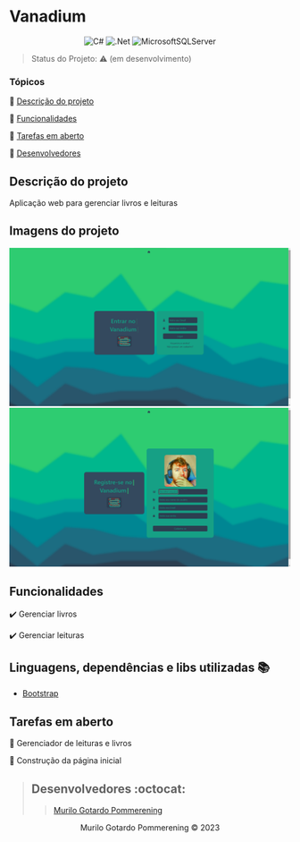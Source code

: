 <h1>Vanadium</h1>

<div align="center">
  
  ![C#](https://img.shields.io/badge/c%23-%23239120.svg?style=for-the-badge&logo=c-sharp&logoColor=white)
  ![.Net](https://img.shields.io/badge/.NET-5C2D91?style=for-the-badge&logo=.net&logoColor=white)
  ![MicrosoftSQLServer](https://img.shields.io/badge/Microsoft%20SQL%20Server-CC2927?style=for-the-badge&logo=microsoft%20sql%20server&logoColor=white)
  
</div>

> Status do Projeto: :warning: (em desenvolvimento)

### Tópicos

:small_blue_diamond: [Descrição do projeto](#descrição-do-projeto)

:small_blue_diamond: [Funcionalidades](#funcionalidades)

:small_blue_diamond: [Tarefas em aberto](#tarefas-em-aberto)

:small_blue_diamond: [Desenvolvedores](#desenvolvedores-octocat)

## Descrição do projeto

<p align = "justify">

Aplicação web para gerenciar livros e leituras

</p>

## Imagens do projeto

<div align="center">

<img src="wwwroot\img\Captura de tela_20230114_234325.png" width="700px"/>
<img src="wwwroot\img\Captura de tela_20230120_172644.png" width="700px"/>

</div>



## Funcionalidades

:heavy_check_mark: Gerenciar livros

:heavy_check_mark: Gerenciar leituras

## Linguagens, dependências e libs utilizadas :books:

- [Bootstrap](https://getbootstrap.com)

## Tarefas em aberto

:memo: Gerenciador de leituras e livros 

:memo: Construção da página inicial

> ## Desenvolvedores :octocat:
>
>> [Murilo Gotardo Pommerening](https://github.com/Murilo-Gotardo)

<p align = "center">Murilo Gotardo Pommerening © 2023</p>
